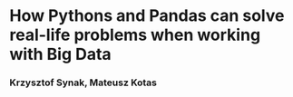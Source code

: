 # How Pythons and Pandas can solve real-life problems when working with Big Data
### Krzysztof Synak, Mateusz Kotas
